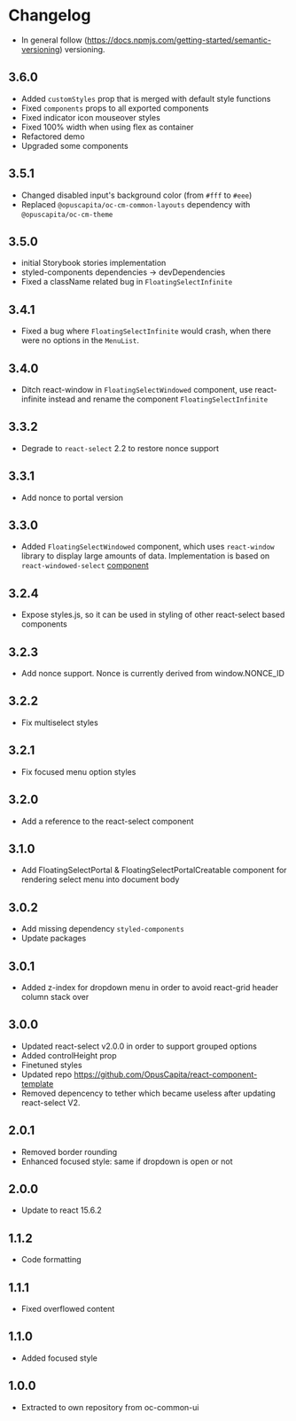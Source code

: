 # Changelog
* In general follow (https://docs.npmjs.com/getting-started/semantic-versioning) versioning.

## <next>

## 3.6.0
* Added `customStyles` prop that is merged with default style functions
* Fixed `components` props to all exported components
* Fixed indicator icon mouseover styles
* Fixed 100% width when using flex as container
* Refactored demo
* Upgraded some components

## 3.5.1
* Changed disabled input's background color (from `#fff` to `#eee`)
* Replaced `@opuscapita/oc-cm-common-layouts` dependency with `@opuscapita/oc-cm-theme`

## 3.5.0
* initial Storybook stories implementation
* styled-components dependencies -> devDependencies
* Fixed a className related bug in `FloatingSelectInfinite`

## 3.4.1
* Fixed a bug where `FloatingSelectInfinite` would crash, when there were no options in the `MenuList`.

## 3.4.0
* Ditch react-window in `FloatingSelectWindowed` component, use react-infinite instead and rename the component `FloatingSelectInfinite`

## 3.3.2
* Degrade to `react-select` 2.2 to restore nonce support

## 3.3.1
* Add nonce to portal version

## 3.3.0
* Added `FloatingSelectWindowed` component, which uses `react-window` library to display large amounts of data. Implementation is based on `react-windowed-select` [component](https://github.com/bvaughn/react-window)

## 3.2.4
* Expose styles.js, so it can be used in styling of other react-select based components

## 3.2.3
* Add nonce support. Nonce is currently derived from window.NONCE_ID

## 3.2.2
* Fix multiselect styles

## 3.2.1
* Fix focused menu option styles

## 3.2.0
* Add a reference to the react-select component

## 3.1.0
* Add FloatingSelectPortal & FloatingSelectPortalCreatable component for rendering select menu into document body

## 3.0.2
* Add missing dependency `styled-components`
* Update packages

## 3.0.1
* Added z-index for dropdown menu in order to avoid react-grid header column stack over

## 3.0.0
* Updated react-select v2.0.0 in order to support grouped options
* Added controlHeight prop
* Finetuned styles
* Updated repo https://github.com/OpusCapita/react-component-template
* Removed depencency to tether which became useless after updating react-select V2.

## 2.0.1
* Removed border rounding
* Enhanced focused style: same if dropdown is open or not

## 2.0.0
* Update to react 15.6.2

## 1.1.2
* Code formatting

## 1.1.1
* Fixed overflowed content

## 1.1.0
* Added focused style

## 1.0.0
* Extracted to own repository from oc-common-ui
